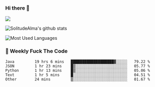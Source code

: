 ### Hi there 👋

<p>
  <a href="https://count.getloli.com/"><img src="https://count.getloli.com/get/@:solitudealma"></a>
</p>

![SolitudeAlma's github stats](https://github-readme-stats.vercel.app/api?username=solitudealma&show_icons=true&theme=radical)

![Most Used Languages](https://github-readme-stats.vercel.app/api/top-langs/?username=solitudealma&layout=compact&hide_border=true&theme=dark)
<!-- ![visitors](https://visitor-badge.glitch.me/badge?page_id=solitudealma.solitudealma.id) -->


### :dart: Weekly Fuck The Code

<!--START_SECTION:waka-->

```text
Java         19 hrs 6 mins   ███████████████████▓░░░░░   79.22 %
JSON         1 hr 23 mins    █▒░░░░░░░░░░░░░░░░░░░░░░░   05.77 %
Python       1 hr 13 mins    █▒░░░░░░░░░░░░░░░░░░░░░░░   05.06 %
Text         1 hr 5 mins     █░░░░░░░░░░░░░░░░░░░░░░░░   04.51 %
Other        24 mins         ▒░░░░░░░░░░░░░░░░░░░░░░░░   01.67 %
```

<!--END_SECTION:waka-->
